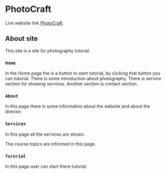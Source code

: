 # PhotoCraft

Live website link [PhotoCraft](https://lucid-curie-e1af0f.netlify.app/).

## About site

This site is a site for photography tutorial.

### `Home`

In the Home page the is a button to start tutorial, by clicking that button you can
tutorial.
There is some introduction about photography.
There is service section for showing services.
Another section is contact section.

### `About`

In this page there is some information about the website and about the director.

### `Services`

In this page all the services are shown. 

The course topics are informed in this page.

### `Turorial`

In this page user can start there tutorial.


